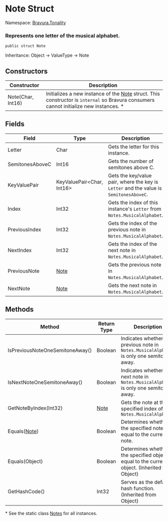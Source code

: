 # Note Struct

Namespace: [Bravura.Tonality](./Bravura.Tonality.md)

### Represents one letter of the musical alphabet.

```
public struct Note
```

Inheritance: Object -> ValueType -> Note

## Constructors
| Constructor | Description |
| --- | --- |
| Note(Char, Int16) | Initializes a new instance of the [Note](./Note.md) struct. This constructor is `internal` so Bravura consumers cannot initialize new instances. * |

## Fields
| Field | Type | Description |
| --- | --- | --- |
| Letter | Char | Gets the letter for this instance. |
| SemitonesAboveC | Int16 | Gets the number of semitones above C. |
| KeyValuePair | KeyValuePair<Char, Int16> | Gets the key/value pair, where the key is `Letter` and the value is `SemitonesAboveC`. |
| Index | Int32 | Gets the index of this instance's `Letter` from `Notes.MusicalAlphabet`. |
| PreviousIndex | Int32 | Gets the index of the previous note in `Notes.MusicalAlphabet`. |
| NextIndex | Int32 | Gets the index of the next note in `Notes.MusicalAlphabet`. |
| PreviousNote | [Note](./Note.md) | Gets the previous note in `Notes.MusicalAlphabet`. |
| NextNote | [Note](./Note.md) | Gets the next note in `Notes.MusicalAlphabet`. |

## Methods
| Method | Return Type | Description |
| --- | --- | --- |
| IsPreviousNoteOneSemitoneAway() | Boolean | Indicates whether the previous note in `Notes.MusicalAlphabet` is only one semitone away. |
| IsNextNoteOneSemitoneAway() | Boolean | Indicates whether the next note in `Notes.MusicalAlphabet` is only one semitone away. |
| GetNoteByIndex(Int32) | [Note](./Note.md) | Gets the note at the specified index of `Notes.MusicalAlphabet` |
| Equals([Note](./Note.md)) | Boolean | Determines whether the specified note is equal to the current note. |
| Equals(Object) | Boolean | Determines whether the specified object is equal to the current object. (Inherited from Object) |
| GetHashCode() | Int32 | Serves as the default hash function. (Inherited from Object) |

\* See the static class [Notes](./Notes.md) for all instances.
